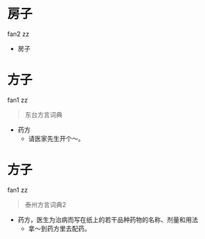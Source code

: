 # 房子
fan2 zz
- 房子

# 方子
fan1 zz
> 东台方言词典
- 药方
  - 请医家先生开个～。

# 方子
fan1 zz
> 泰州方言词典2
- 药方，医生为治病而写在纸上的若干品种药物的名称、剂量和用法
  - 拿～到药方里去配药。
